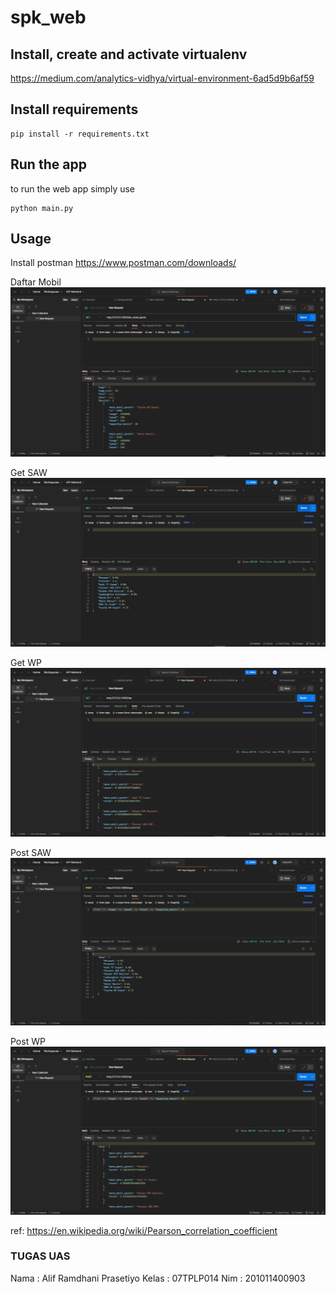 # spk_web

## Install, create and activate virtualenv

https://medium.com/analytics-vidhya/virtual-environment-6ad5d9b6af59

## Install requirements

    pip install -r requirements.txt

## Run the app

to run the web app simply use

    python main.py

## Usage

Install postman
https://www.postman.com/downloads/

Daftar Mobil
<img src='img/get_tbl_mobil_sports.png' alt='Daftar Mobil'/>

Get SAW
<img src='img/get_saw.png' alt='Get SAW'/>

Get WP
<img src='img/get_wp.png' alt='Get WP'/>

Post SAW
<img src='img/post_saw.png' alt='Post SAW'/>

Post WP
<img src='img/post_wp.png' alt='Post WP'/>

ref:
https://en.wikipedia.org/wiki/Pearson_correlation_coefficient

### TUGAS UAS

Nama : Alif Ramdhani Prasetiyo
Kelas : 07TPLP014
Nim : 201011400903